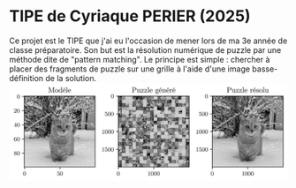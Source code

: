 # TIPE de Cyriaque PERIER (2025)
Ce projet est le TIPE que j'ai eu l'occasion de mener lors de ma 3e année de classe préparatoire. Son but est la résolution numérique de puzzle par une méthode dite de "pattern matching". Le principe est simple : chercher à placer des fragments de puzzle sur une grille à l'aide d'une image basse-définition de la solution.
![alt text](https://github.com/CyriaquePerier/TIPE-de-Cyriaque-PERIER-2025-/blob/main/images/tigrou_exemple.jpeg?raw=true)
